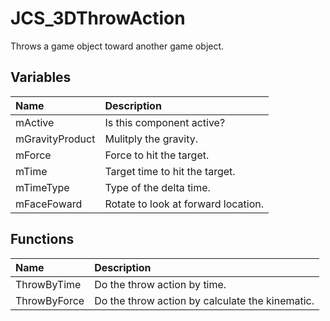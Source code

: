 # JCS_3DThrowAction

Throws a game object toward another game object.

## Variables

| Name            | Description                         |
|:----------------|:------------------------------------|
| mActive         | Is this component active?           |
| mGravityProduct | Mulitply the gravity.               |
| mForce          | Force to hit the target.            |
| mTime           | Target time to hit the target.      |
| mTimeType       | Type of the delta time.             |
| mFaceFoward     | Rotate to look at forward location. |

## Functions

| Name         | Description                                     |
|:-------------|:------------------------------------------------|
| ThrowByTime  | Do the throw action by time.                    |
| ThrowByForce | Do the throw action by calculate the kinematic. |

